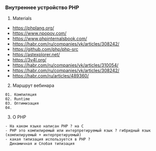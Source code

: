 ### Внутреннее устройство PHP

1. Materials
- https://phplang.org/
- https://www.npopov.com/
- https://www.phpinternalsbook.com/
- https://habr.com/ru/companies/vk/articles/308242/
- https://github.com/php/php-src
- https://astexplorer.net/
- https://3v4l.org/
- https://habr.com/ru/companies/vk/articles/310054/
- https://habr.com/ru/companies/vk/articles/308242/
- https://habr.com/ru/articles/489360/



2. Маршрут вебинара
```
01. Компиляция
02. Runtime
03. Оптимизация
04. 
```

3. О PHP 
```
- На каком языке написан PHP ? на C
- PHP это компилиремый или интерпретируемый язык ? гибридный язык (компилируемый + интерпретируемый)
- какая типизация используется в PHP ? 
  Динамичная и Слобая типизация
```
